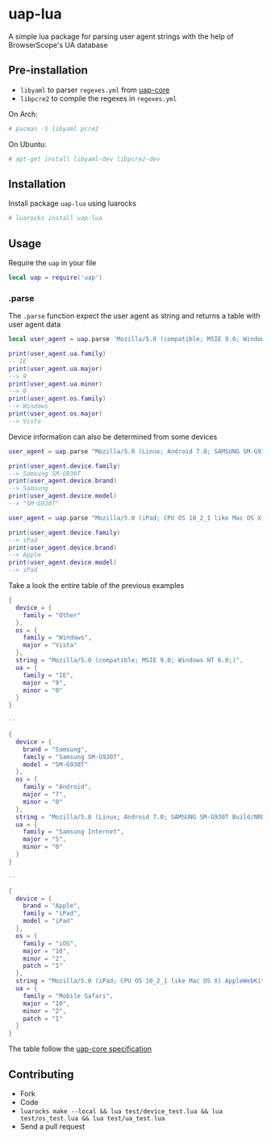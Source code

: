 # uap-lua

A simple lua package for parsing user agent strings with the help of BrowserScope's UA database

## Pre-installation

- `libyaml` to parser `regexes.yml` from [uap-core](https://github.com/ua-parser/uap-core)
- `libpcre2` to compile the regexes in `regexes.yml`

On Arch: 
```bash
# pacman -S libyaml pcre2
```

On Ubuntu: 
```bash 
# apt-get install libyaml-dev libpcre2-dev
```

## Installation

Install package `uap-lua` using luarocks

```bash 
# luarocks install uap-lua
```

## Usage

Require the `uap` in your file 

```lua
local uap = require('uap')
```

### .parse

The `.parse` function expect the user agent as string and returns a table with user agent data

```lua
local user_agent = uap.parse 'Mozilla/5.0 (compatible; MSIE 9.0; Windows NT 6.0;)'

print(user_agent.ua.family)
-- IE
print(user_agent.ua.major)
--> 9
print(user_agent.ua.minor)
--> 0
print(user_agent.os.family)
--> Windows
print(user_agent.os.major)
--> Vista
```

Device information can also be determined from some devices

```lua
user_agent = uap.parse "Mozilla/5.0 (Linux; Android 7.0; SAMSUNG SM-G930T Build/NRD90M) AppleWebKit/537.36 (KHTML, like Gecko) SamsungBrowser/5.0 Chrome/51.0.2704.106 Mobile Safari/537.36"

print(user_agent.device.family)
--> Samsung SM-G930T
print(user_agent.device.brand)
--> Samsung
print(user_agent.device.model)
--> "SM-G930T"

user_agent = uap.parse "Mozilla/5.0 (iPad; CPU OS 10_2_1 like Mac OS X) AppleWebKit/600.1.4 (KHTML, like Gecko) GSA/23.1.148956103 Mobile/14D27 Safari/600.1.4"

print(user_agent.device.family)
--> iPad
print(user_agent.device.brand)
--> Apple
print(user_agent.device.model)
--> iPad
```

Take a look the entire table of the previous examples

```lua 
{
  device = {
    family = "Other"
  },
  os = {
    family = "Windows",
    major = "Vista"
  },
  string = "Mozilla/5.0 (compatible; MSIE 9.0; Windows NT 6.0;)",
  ua = {
    family = "IE",
    major = "9",
    minor = "0"
  }
}

--

{
  device = {
    brand = "Samsung",
    family = "Samsung SM-G930T",
    model = "SM-G930T"
  },
  os = {
    family = "Android",
    major = "7",
    minor = "0"
  },
  string = "Mozilla/5.0 (Linux; Android 7.0; SAMSUNG SM-G930T Build/NRD90M) AppleWebKit/537.36 (KHTML, like Gecko) SamsungBrowser/5.0 Chrome/51.0.2704.106 Mobile Safari/537.36",
  ua = {
    family = "Samsung Internet",
    major = "5",
    minor = "0"
  }
}

--

{
  device = {
    brand = "Apple",
    family = "iPad",
    model = "iPad"
  },
  os = {
    family = "iOS",
    major = "10",
    minor = "2",
    patch = "1"
  },
  string = "Mozilla/5.0 (iPad; CPU OS 10_2_1 like Mac OS X) AppleWebKit/600.1.4 (KHTML, like Gecko) GSA/23.1.148956103 Mobile/14D27 Safari/600.1.4",
  ua = {
    family = "Mobile Safari",
    major = "10",
    minor = "2",
    patch = "1"
  }
}
```
The table follow the [uap-core specification](https://github.com/ua-parser/uap-core/blob/master/docs/specification.md#parser-output)


## Contributing

- Fork
- Code
- `luarocks make --local && lua test/device_test.lua && lua test/os_test.lua && lua test/ua_test.lua`
- Send a pull request
